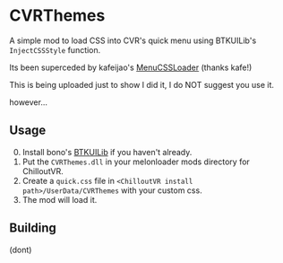 # CVRThemes
A simple mod to load CSS into CVR's quick menu using BTKUILib's `InjectCSSStyle` function.

Its been superceded by kafeijao's [MenuCSSLoader](https://github.com/kafeijao/Kafe_CVR_Mods/tree/master/MenuCSSLoader) (thanks kafe!)

This is being uploaded just to show I did it, I do NOT suggest you use it.

however...

## Usage
0. Install bono's [BTKUILib](https://github.com/BTK-Development/BTKUILib) if you haven't already.
1. Put the `CVRThemes.dll` in your melonloader mods directory for ChilloutVR.
2. Create a `quick.css` file in `<ChilloutVR install path>/UserData/CVRThemes` with your custom css.
3. The mod will load it.

## Building
(dont)
